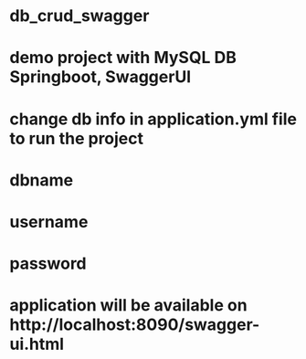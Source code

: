 # db_crud_swagger
# demo project with MySQL DB Springboot, SwaggerUI
# change db info in application.yml file to run the project 
# dbname
# username
# password
# application will be available on http://localhost:8090/swagger-ui.html
